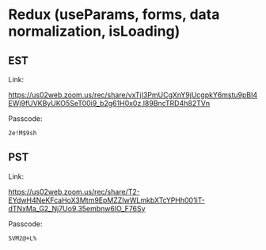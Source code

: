 # Redux (useParams, forms, data normalization, isLoading)

## EST

Link:

https://us02web.zoom.us/rec/share/vxTjI3PmUCgXnY9jUcgpkY6mstu9pBI4EWj9fUVKByUKO5SeT00i9_b2g61H0x0z.l89BncTRD4h82TVn

Passcode:

```
2e!M$9sh
```

## PST

Link:

https://us02web.zoom.us/rec/share/T2-EYdwH4NeKFcaHoX3Mtm9EpMZZIwWLmkbXTcYPHh001iT-dTNxMa_G2_Nj7Uo9.35embnw6lO_F76Sy

Passcode:

```
SVM2@+L%
```
